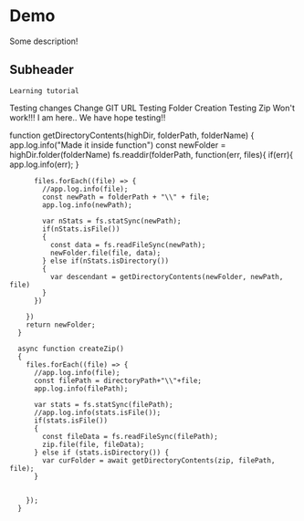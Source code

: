 # Demo

Some description!

## Subheader

    Learning tutorial

Testing changes
Change
GIT URL
Testing Folder Creation
Testing Zip
Won't work!!!
I am here..
We have hope
testing!!


function getDirectoryContents(highDir, folderPath, folderName)
      {
        app.log.info("Made it inside function")
        const newFolder = highDir.folder(folderName)
        fs.readdir(folderPath, function(err, files){
          if(err){
            app.log.info(err);
          }

          files.forEach((file) => {
            //app.log.info(file);
            const newPath = folderPath + "\\" + file;
            app.log.info(newPath);

            var nStats = fs.statSync(newPath);
            if(nStats.isFile())
            {
              const data = fs.readFileSync(newPath);
              newFolder.file(file, data);
            } else if(nStats.isDirectory())
            {
              var descendant = getDirectoryContents(newFolder, newPath, file)
            }
          })
          
        })
        return newFolder;
      }

      async function createZip()
      {
        files.forEach((file) => {
          //app.log.info(file);
          const filePath = directoryPath+"\\"+file;
          app.log.info(filePath);
          
          var stats = fs.statSync(filePath);
          //app.log.info(stats.isFile());
          if(stats.isFile())
          {
            const fileData = fs.readFileSync(filePath);
            zip.file(file, fileData);
          } else if (stats.isDirectory()) {
            var curFolder = await getDirectoryContents(zip, filePath, file);
          }
          
          
        });
      }